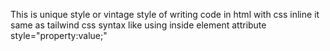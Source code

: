 This is unique style or vintage style of writing code in html with css inline it same as tailwind css syntax like using inside element attribute style="property:value;"
